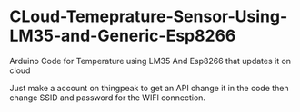 # CLoud-Temeprature-Sensor-Using-LM35-and-Generic-Esp8266
Arduino Code for Temperature using LM35 And Esp8266 that updates it on cloud

Just make a account on thingpeak to get an API change it in the code then change SSID and password for the WIFI connection.
